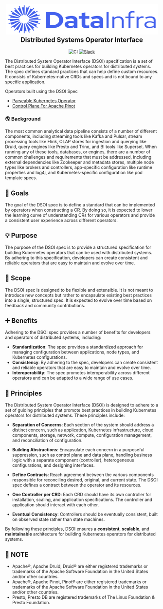 <h2 align="center">
  <picture>
    <img alt="DataInfra Logo" src="https://raw.githubusercontent.com/datainfrahq/.github/main/images/logo.svg" width="500" height="100">
  </picture>
  <br>
  Distributed Systems Operator Interface
  </br>
</h2>


<div align="center">

![CI](https://github.com/datainfrahq/dsoi-spec/workflows/CI/badge.svg) [![Slack](https://img.shields.io/badge/slack-brightgreen.svg?logo=slack&label=Community&style=flat&color=%2373DC8C&)](https://launchpass.com/datainfra-workspace) 

</div>

The Distributed System Operator Interface (DSOI) specification is a set of best practices for building Kubernetes operators for distributed systems. The spec defines standard practices that can help define custom resources. It consists of Kubernetes-native CRDs and specs and is not bound to any specific application.


Operators built using the DSOI Spec
- [Parseable Kubernetes Operator](https://github.com/parseablehq/operator)
- [Control Plane For Apache Pinot](https://github.com/datainfrahq/pinot-operator)

### :earth_americas: Background

The most common analytical data pipeline consists of a number of different components, including streaming tools like Kafka and Pulsar, stream processing tools like Flink, OLAP stores for ingestion and querying like Druid, query engines like Presto and Trino, and BI tools like Superset. When running any of these tools, databases, or engines, there are a number of common challenges and requirements that must be addressed, including external dependencies like Zookeeper and metadata stores, multiple node types like brokers and controllers, app-specific configuration like runtime properties and log4j, and Kubernetes-specific configuration like pod template specs.

## :dart: Goals

The goal of the DSOI spec is to define a standard that can be implemented by operators when constructing a CR. By doing so, it is expected to lower the learning curve of understanding CRs for various operators and provide a consistent user experience across different operators.

## :bulb: Purpose

The purpose of the DSOI spec is to provide a structured specification for building Kubernetes operators that can be used with distributed systems. By adhering to this specification, developers can create consistent and reliable operators that are easy to maintain and evolve over time.

## :mag_right: Scope

The DSOI spec is designed to be flexible and extensible. It is not meant to introduce new concepts but rather to encapsulate existing best practices into a single, structured spec. It is expected to evolve over time based on feedback and community contributions.

## :heavy_plus_sign: Benefits

Adhering to the DSOI spec provides a number of benefits for developers and operators of distributed systems, including:
- **Standardization**: The spec provides a standardized approach for managing configuration between applications, node types, and Kubernetes configurations.
- **Consistency**: By adhering to the spec, developers can create consistent and reliable operators that are easy to maintain and evolve over time.
- **Interoperability**: The spec promotes interoperability across different operators and can be adapted to a wide range of use cases.

## 🚩 Principles

The Distributed System Operator Interface (DSOI) is designed to adhere to a set of guiding principles that promote best practices in building Kubernetes operators for distributed systems. These principles include:

- **Separation of Concerns**: Each section of the system should address a distinct concern, such as application, Kubernetes infrastructure, cloud components, storage, network, compute, configuration management, and reconciliation of configuration.

- **Building Abstractions**: Encapsulate each concern in a purposeful suppression, such as control plane and data plane, handling business logic with a separate component (controller), heterogeneous configurations, and designing interfaces.

- **Define Contracts**: Reach agreement between the various components responsible for reconciling desired, original, and current state. The DSOI spec defines a contract between the operator and its resources.

- **One Controller per CRD**: Each CRD should have its own controller for installation, scaling, and application specifications. The controller and application should interact with each other.

- **Eventual Consistency**: Controllers should be eventually consistent, built on observed state rather than state machines.

By following these principles, DSOI ensures a **consistent**, **scalable**, and **maintainable** architecture for building Kubernetes operators for distributed systems.
 
## :notebook_with_decorative_cover: NOTE

- Apache®, Apache Druid, Druid® are either registered trademarks or trademarks of the Apache Software Foundation in the United States and/or other countries.
- Apache®, Apache Pinot, Pinot® are either registered trademarks or trademarks of the Apache Software Foundation in the United States and/or other countries.
- Presto, Presto DB are registered trademarks of The Linux Foundation & Presto Foundation.
